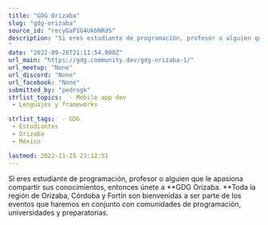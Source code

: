 ```yaml
---
title: "GDG Orizaba"
slug: "gdg-orizaba"
source_id: "recyGaP1G4UkbNRdS"
description: "Si eres estudiante de programación, profesor o alguien que le apasiona compartir sus conocimientos, entonces únete a **GDG Orizaba. **Toda la región de Orizaba, Córdoba y Fortín son bienvenidas a ser parte de los eventos que haremos en conjunto con comunidades de programación, universidades y preparatorias.
"
date: "2022-09-28T21:11:54.000Z"
url_main: "https://gdg.community.dev/gdg-orizaba-1/"
url_meetup: "None"
url_discord: "None"
url_facebook: "None"
submitted_by: "pedrogk"
strlist_topics:  - Mobile app dev
 - Lenguajes y frameworks

strlist_tags:  - GDG
 - Estudiantes
 - Orizaba
 - México

lastmod: 2022-11-25 23:12:51
---
```


Si eres estudiante de programación, profesor o alguien que le apasiona compartir sus conocimientos, entonces únete a **GDG Orizaba. **Toda la región de Orizaba, Córdoba y Fortín son bienvenidas a ser parte de los eventos que haremos en conjunto con comunidades de programación, universidades y preparatorias.
